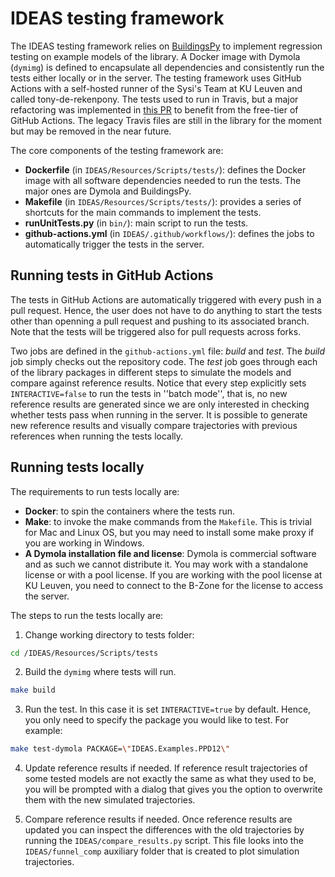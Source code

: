 IDEAS testing framework
============

The IDEAS testing framework relies on [BuildingsPy](https://simulationresearch.lbl.gov/modelica/buildingspy/) to 
implement regression testing on example models of the library. 
A Docker image with Dymola (`dymimg`) is defined to encapsulate all dependencies and consistently run the tests either 
locally or in the server. 
The testing framework uses GitHub Actions with a self-hosted runner of the Sysi's Team at KU Leuven and called 
tony-de-rekenpony. 
The tests used to run in Travis, but a major refactoring was implemented in 
[this PR](https://github.com/open-ideas/IDEAS/pull/1319) to benefit from the free-tier of GitHub Actions.
The legacy Travis files are still in the library for the moment but may be removed in the near future. 

The core components of the testing framework are:
- **Dockerfile** (in `IDEAS/Resources/Scripts/tests/`): defines the Docker image with all software dependencies needed 
to run the tests. The major ones are Dymola and BuildingsPy. 
- **Makefile** (in `IDEAS/Resources/Scripts/tests/`): provides a series of shortcuts for the main commands to implement 
the tests. 
- **runUnitTests.py** (in `bin/`): main script to run the tests. 
- **github-actions.yml** (in `IDEAS/.github/workflows/`): defines the jobs to automatically trigger the tests in the 
server. 

## Running tests in GitHub Actions 
The tests in GitHub Actions are automatically triggered with every push in a pull request. Hence, the user does not 
have to do anything to start the tests other than openning a pull request and pushing to its associated branch. 
Note that the tests will be triggered also for pull requests across forks. 

Two jobs are defined in the `github-actions.yml` file: *build* and *test*. The *build* job simply checks out the 
repository code. The *test* job goes through each of the library packages in different steps to simulate the models and 
compare against reference results. Notice that every step explicitly sets `INTERACTIVE=false` to run the tests in 
''batch mode'', that is, no new reference results are generated since we are only interested in checking whether tests 
pass when running in the server. 
It is possible to generate new reference results and visually compare trajectories with previous references when running 
the tests locally.

## Running tests locally
The requirements to run tests locally are:

- **Docker**: to spin the containers where the tests run. 
- **Make**: to invoke the make commands from the `Makefile`. This is trivial for Mac and Linux OS, but you may need to 
install some make proxy if you are working in Windows. 
- **A Dymola installation file and license**: Dymola is commercial software and as such we cannot distribute it. 
You may work with a standalone license or with a pool license. If you are working with the pool license at KU Leuven, 
you need to connect to the B-Zone for the license to access the server.

The steps to run the tests locally are:

1. Change working directory to tests folder:
```bash
cd /IDEAS/Resources/Scripts/tests
```

2. Build the `dymimg` where tests will run. 
```bash
make build
```

3. Run the test. 
In this case it is set `INTERACTIVE=true` by default. Hence, you only need to specify the package you would like to 
test. For example:
```bash
make test-dymola PACKAGE=\"IDEAS.Examples.PPD12\"
```

4. Update reference results if needed. 
If reference result trajectories of some tested models are not exactly the same as what they used to be, you will be
prompted with a dialog that gives you the option to overwrite them with the new simulated trajectories. 

5. Compare reference results if needed. 
Once reference results are updated you can inspect the differences with the old trajectories by running the 
`IDEAS/compare_results.py` script. This file looks into the `IDEAS/funnel_comp` auxiliary folder that is created to plot 
simulation trajectories.